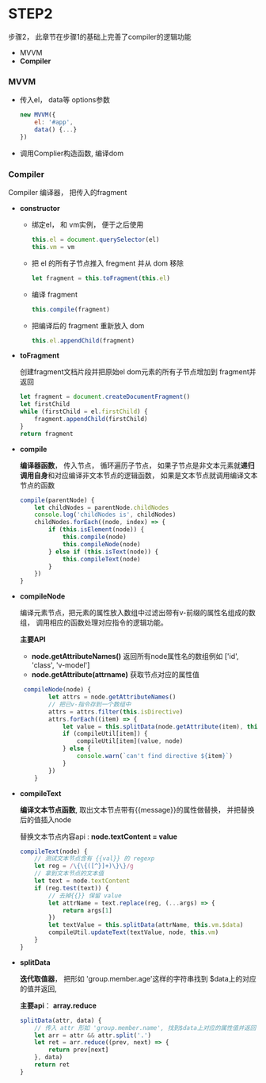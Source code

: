 # STEP2
步骤2， 此章节在步骤1的基础上完善了compiler的逻辑功能
* MVVM
* **Compiler**



### MVVM

- 传入el， data等 options参数

  ```js
  new MVVM({
      el: '#app',
      data() {...}
  })
  ```

- 调用Complier构造函数, 编译dom





### Compiler

Compiler 编译器， 把传入的fragment

* **constructor**

  * 绑定el， 和 vm实例， 便于之后使用

    ```js
    this.el = document.querySelector(el)
    this.vm = vm
    ```

  * 把 el 的所有子节点推入 fregment  并从 dom 移除

    ```js
    let fragment = this.toFragment(this.el)
    ```

  * 编译 fragment 

    ```js
    this.compile(fragment)
    ```

  * 把编译后的 fragment 重新放入 dom

    ```js
    this.el.appendChild(fragment)
    ```

* **toFragment**

  创建fragment文档片段并把原始el dom元素的所有子节点增加到 fragment并返回

  ```js
  let fragment = document.createDocumentFragment()
  let firstChild
  while (firstChild = el.firstChild) {
      fragment.appendChild(firstChild)
  }
  return fragment
  ```

* **compile**

  **编译器函数**， 传入节点， 循环遍历子节点， 如果子节点是非文本元素就**递归调用自身**和对应编译非文本节点的逻辑函数， 如果是文本节点就调用编译文本节点的函数

  ```js
  compile(parentNode) {
      let childNodes = parentNode.childNodes
      console.log('childNodes is', childNodes)
      childNodes.forEach((node, index) => {
          if (this.isElement(node)) {
              this.compile(node)
              this.compileNode(node)
          } else if (this.isText(node)) {
              this.compileText(node)
          }
      })
  }
  ```

* **compileNode**

  编译元素节点，把元素的属性放入数组中过滤出带有v-前缀的属性名组成的数组， 调用相应的函数处理对应指令的逻辑功能。

  **主要API**

  * **node.getAttributeNames()** 返回所有node属性名的数组例如 ['id', 'class', 'v-model']
  * **node.getAttribute(attrname)**  获取节点对应的属性值 

  ```js
   compileNode(node) {
          let attrs = node.getAttributeNames()
          // 把已v-指令存到一个数组中
          attrs = attrs.filter(this.isDirective)
          attrs.forEach((item) => {
              let value = this.splitData(node.getAttribute(item), this.vm.$data)
              if (compileUtil[item]) {
                  compileUtil[item](value, node)
              } else {
                  console.warn(`can't find directive ${item}`)
              }
          })
      }
  ```

* **compileText**

  **编译文本节点函数**, 取出文本节点带有{{message}}的属性做替换， 并把替换后的值插入node

  替换文本节点内容api :  **node.textContent = value**

  ```js
  compileText(node) {
      // 测试文本节点含有 {{val}} 的 regexp
      let reg = /\{\{([^}]+)\}\}/g
      // 拿到文本节点的文本值
      let text = node.textContent
      if (reg.test(text)) {
          // 去掉{{}} 保留 value
          let attrName = text.replace(reg, (...args) => {
              return args[1]
          })
          let textValue = this.splitData(attrName, this.vm.$data)
          compileUtil.updateText(textValue, node, this.vm)
      }
  }
  ```

* **splitData**

  **迭代取值器**， 把形如 'group.member.age'这样的字符串找到 $data上的对应的值并返回,

  **主要api**： **array.reduce**

  ```js
  splitData(attr, data) {
      // 传入 attr 形如 'group.member.name', 找到$data上对应的属性值并返回
      let arr = attr && attr.split('.')
      let ret = arr.reduce((prev, next) => {
          return prev[next]
      }, data)
      return ret
  }
  ```


